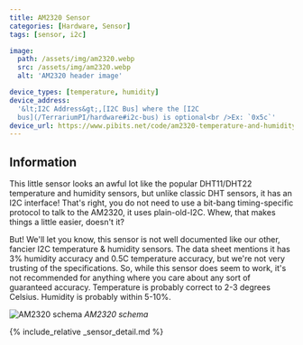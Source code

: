 ```yaml
---
title: AM2320 Sensor
categories: [Hardware, Sensor]
tags: [sensor, i2c]

image:
  path: /assets/img/am2320.webp
  src: /assets/img/am2320.webp
  alt: 'AM2320 header image'

device_types: [temperature, humidity]
device_address:
  '&lt;I2C Address&gt;,[I2C Bus] where the [I2C
  bus](/TerrariumPI/hardware#i2c-bus) is optional<br />Ex: `0x5c`'
device_url: https://www.pibits.net/code/am2320-temperature-and-humidity-sensor-and-raspberry-pi-example.php
---
```


## Information

This little sensor looks an awful lot like the popular DHT11/DHT22 temperature
and humidity sensors, but unlike classic DHT sensors, it has an I2C interface!
That's right, you do not need to use a bit-bang timing-specific protocol to talk
to the AM2320, it uses plain-old-I2C. Whew, that makes things a little easier,
doesn't it?

But! We'll let you know, this sensor is not well documented like our other,
fancier I2C temperature & humidity sensors. The data sheet mentions it has 3%
humidity accuracy and 0.5C temperature accuracy, but we're not very trusting of
the specifications. So, while this sensor does seem to work, it's not
recommended for anything where you care about any sort of guaranteed accuracy.
Temperature is probably correct to 2-3 degrees Celsius. Humidity is probably
within 5-10%.

![AM2320 schema](/assets/img/am2320-schema.webp) _AM2320 schema_

{% include_relative _sensor_detail.md %}

